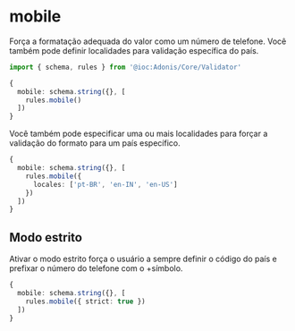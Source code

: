 # mobile
Força a formatação adequada do valor como um número de telefone. Você também pode definir localidades para validação específica do país.

```ts
import { schema, rules } from '@ioc:Adonis/Core/Validator'

{
  mobile: schema.string({}, [
    rules.mobile()
  ])
}
```

Você também pode especificar uma ou mais localidades para forçar a validação do formato para um país específico.

```ts
{
  mobile: schema.string({}, [
    rules.mobile({
      locales: ['pt-BR', 'en-IN', 'en-US']
    })
  ])
}
```

## Modo estrito
Ativar o modo estrito força o usuário a sempre definir o código do país e prefixar o número do telefone com o +símbolo.

```ts
{
  mobile: schema.string({}, [
    rules.mobile({ strict: true })
  ])
}
```
